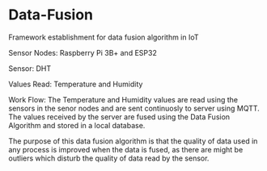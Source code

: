 # Data-Fusion
Framework establishment for data fusion algorithm in IoT

Sensor Nodes: Raspberry Pi 3B+ and ESP32

Sensor: DHT

Values Read: Temperature and Humidity

Work Flow:
  The Temperature and Humidity values are read using the sensors in the senor nodes and are sent continuosly to server using MQTT. The values received by the server are fused using the Data Fusion Algorithm and stored in a local database. 
  
  The purpose of this data fusion algorithm is that the quality of data used in any process is improved when the data is fused, as there are might be outliers which disturb the quality of data read by the sensor.
